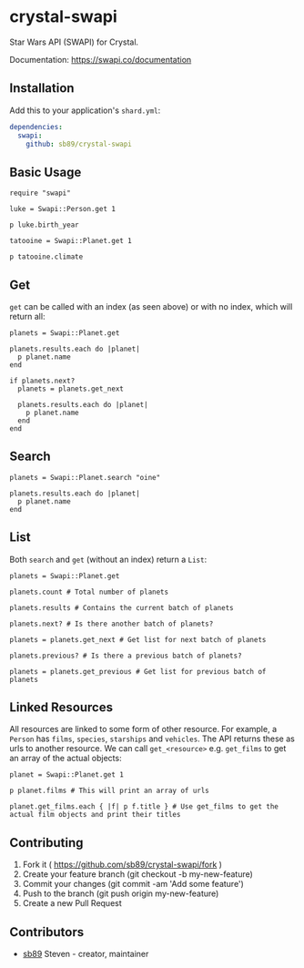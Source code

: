 # crystal-swapi

Star Wars API (SWAPI) for Crystal.

Documentation: https://swapi.co/documentation

## Installation

Add this to your application's `shard.yml`:

```yaml
dependencies:
  swapi:
    github: sb89/crystal-swapi
```

## Basic Usage

```crystal
require "swapi"

luke = Swapi::Person.get 1

p luke.birth_year

tatooine = Swapi::Planet.get 1

p tatooine.climate
```

## Get

`get` can be called with an index (as seen above) or with no index, which will return all:

```crystal
planets = Swapi::Planet.get

planets.results.each do |planet|
  p planet.name
end

if planets.next?
  planets = planets.get_next

  planets.results.each do |planet|
    p planet.name
  end
end 
```

## Search

```crystal
planets = Swapi::Planet.search "oine"

planets.results.each do |planet|
  p planet.name
end
```

## List
Both `search` and `get` (without an index) return a `List`:

```crystal
planets = Swapi::Planet.get

planets.count # Total number of planets

planets.results # Contains the current batch of planets

planets.next? # Is there another batch of planets?

planets = planets.get_next # Get list for next batch of planets

planets.previous? # Is there a previous batch of planets?

planets = planets.get_previous # Get list for previous batch of planets
```

## Linked Resources
All resources are linked to some form of other resource. For example, a `Person` has `films`, `species`, `starships` and `vehicles`. The API returns these as urls to another resource. We can call `get_<resource>` e.g. `get_films` to get an array of the actual objects:

```crystal
planet = Swapi::Planet.get 1

p planet.films # This will print an array of urls

planet.get_films.each { |f| p f.title } # Use get_films to get the actual film objects and print their titles
```


## Contributing

1. Fork it ( https://github.com/sb89/crystal-swapi/fork )
2. Create your feature branch (git checkout -b my-new-feature)
3. Commit your changes (git commit -am 'Add some feature')
4. Push to the branch (git push origin my-new-feature)
5. Create a new Pull Request

## Contributors

- [sb89](https://github.com/[your-github-name]) Steven - creator, maintainer
